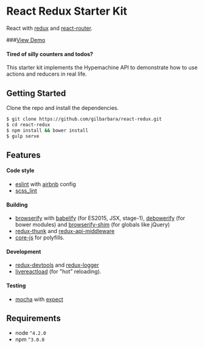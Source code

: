 React Redux Starter Kit
===

React with [redux](https://github.com/rackt/redux) and [react-router](https://github.com/rackt/react-router).  

###[View Demo](http://gilbarbara.github.io/react-redux/)

#### Tired of silly counters and todos?
This starter kit implements the Hypemachine API to demonstrate how to use actions and reducers in real life.

## Getting Started
Clone the repo and install the dependencies.

```bash
$ git clone https://github.com/gilbarbara/react-redux.git
$ cd react-redux
$ npm install && bower install
$ gulp serve
```

## Features

#### Code style
- [eslint](https://github.com/eslint/eslint) with [airbnb](https://github.com/airbnb/javascript/tree/master/packages/eslint-config-airbnb) config
- [scss_lint](https://github.com/brigade/scss-lint)

#### Building
- [browserify](https://github.com/substack/node-browserify) with [babelify](https://github.com/babel/babelify) (for ES2015, JSX, stage-1), [debowerify](https://github.com/eugeneware/debowerify) (for bower modules) and [browserify-shim](https://github.com/thlorenz/browserify-shim) (for globals like jQuery)
- [redux-thunk](https://github.com/gaearon/redux-thunk) and [redux-api-middleware](https://github.com/agraboso/redux-api-middleware)
- [core-js](https://github.com/zloirock/core-js) for polyfills.

#### Development
- [redux-devtools](https://github.com/gaearon/redux-devtools) and [redux-logger](https://github.com/fcomb/redux-logger)
- [livereactload](https://github.com/milankinen/livereactload) (for "hot" reloading).

#### Testing
- [mocha](https://github.com/mochajs/mocha) with [expect](https://github.com/mjackson/expect)

## Requirements
- node `^4.2.0`
- npm `^3.0.0`

